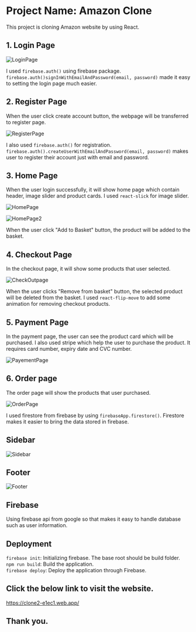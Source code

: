 # Project Name: Amazon Clone

This project is cloning Amazon website by using React.

## 1. Login Page

![LoginPage](https://user-images.githubusercontent.com/21342802/95131215-aea57800-072b-11eb-9e41-4bca2aaecdcf.png)

I used `firebase.auth()` using firebase package. `firebase.auth()signInWithEmailAndPassword(email, password)` made it easy to setting the login page much easier.

## 2. Register Page

When the user click create account button, the webpage will be transferred to register page.

![RegisterPage](https://user-images.githubusercontent.com/21342802/95131409-00e69900-072c-11eb-8e91-a11e9e8f7e28.png)

I also used `firebase.auth()` for registration. `firebase.auth().createUserWithEmailAndPassword(email, password)` makes user to register their account just with email and password.

## 3. Home Page

When the user login successfully, it will show home page which contain header, image slider and product cards. I used `react-slick` for image slider.

![HomePage](https://user-images.githubusercontent.com/21342802/95131910-e7921c80-072c-11eb-9ce5-41496e30aa76.png)

![HomePage2](https://user-images.githubusercontent.com/21342802/95132026-16a88e00-072d-11eb-8466-cf4a44811c6a.png)

When the user click "Add to Basket" button, the product will be added to the basket.

## 4. Checkout Page

In the checkout page, it will show some products that user selected.

![CheckOutpage](https://user-images.githubusercontent.com/21342802/95132178-57080c00-072d-11eb-810e-d0c140006960.png)

When the user clicks "Remove from basket" button, the selected product will be deleted from the basket. I used `react-flip-move` to add some animation for removing checkout products.

## 5. Payment Page

In the payment page, the user can see the product card which will be purchased. I also used stripe which help the user to purchase the product. It requires card number, expiry date and CVC number.

![PayementPage](https://user-images.githubusercontent.com/21342802/95132928-823f2b00-072e-11eb-9ab2-f1000435dce3.png)

## 6. Order page

The order page will show the products that user purchased.

![OrderPage](https://user-images.githubusercontent.com/21342802/95133161-dfd37780-072e-11eb-84de-114e913fa6a0.png)

I used firestore from firebase by using `firebaseApp.firestore()`. Firestore makes it easier to bring the data stored in firebase.

## Sidebar

![Sidebar](https://user-images.githubusercontent.com/21342802/95133661-a6e7d280-072f-11eb-84f1-45313e416274.png)

## Footer

![Footer](https://user-images.githubusercontent.com/21342802/95133753-cda60900-072f-11eb-8f22-1d16f41260cb.png)

## Firebase

Using firebase api from google so that makes it easy to handle database such as user information.

## Deployment

`firebase init`: Initializing firebase. The base root should be build folder. <br />
`npm run build`: Build the application. <br />
`firebase deploy`: Deploy the application through Firebase. <br />

## Click the below link to visit the website.

https://clone2-e1ec1.web.app/

## Thank you.
